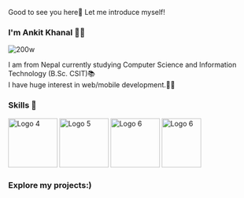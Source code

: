 Good to see you here👋 Let me introduce myself!
<b> <h3> I'm Ankit Khanal 🙍‍♂️</h3></b> ![200w](https://github.com/khanalankitt/khanalankitt/assets/72298204/d843fb93-47e6-4edf-8099-9ae043cd3b72)


I am from Nepal currently studying Computer Science and Information Technology (B.Sc. CSIT)📚 <br/>
I have huge interest in web/mobile development.🧑‍💻 <br/> 
<b><h3>Skills 💪</h3></b> 

 <img src="https://cdn.pixabay.com/photo/2015/04/23/17/41/javascript-736400_960_720.png" alt="Logo 4" height="100" width="100"> <img src="https://cdn.freebiesupply.com/logos/large/2x/react-1-logo-png-transparent.png" alt="Logo 5" height="100" width="100"> <img src="https://imgs.search.brave.com/zQlJGPdc231GeHYIoOArGAR0L9wfuKQiDTuX4_YOdvc/rs:fit:860:0:0:0/g:ce/aHR0cHM6Ly9hc3Nl/dC5icmFuZGZldGNo/LmlvL2lkMmFsdWUt/cngvaWRHdThJSkJk/My5zdmc_dXBkYXRl/ZD0xNzE0NTU2MjIx/Mjky" alt="Logo 6" height="100" width="100"> 
<img src="https://imgs.search.brave.com/esa9ihfcvoRJ212gf36XT2Rz8W0cUVqhEY23ppJO910/rs:fit:860:0:0:0/g:ce/aHR0cHM6Ly9yYXcu/Z2l0aHVidXNlcmNv/bnRlbnQuY29tL2Ru/ZmllbGQvZmx1dHRl/cl9zdmcvN2QzNzRk/NzEwNzU2MWNiZDkw/NmQ3YzBjYTI2ZmVm/MDJjYzAxZTdjOC9l/eGFtcGxlL2Fzc2V0/cy9mbHV0dGVyX2xv/Z28uc3ZnP3Nhbml0/aXplPXRydWU" alt="Logo 6" height="100" width="80"> 

<h3>Explore my projects:)</h3>













